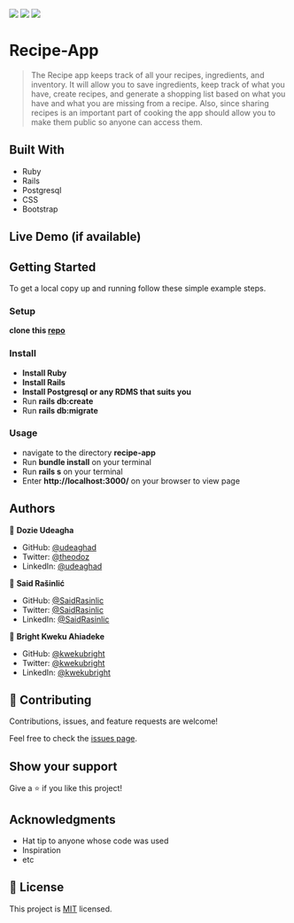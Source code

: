 [![](https://img.shields.io/badge/Microverse-Dozie%20Udeagha-blueviolet)](https://github.com/udeaghad)
[![](https://img.shields.io/badge/Microverse-Said%20Rašinlić-violet)](https://github.com/SaidRasinlic)
[![](https://img.shields.io/badge/Microverse-Bright%20Kweku%20Ahiadeke-cyan)](https://github.com/kwekubright)
# Recipe-App

> The Recipe app keeps track of all your recipes, ingredients, and inventory. It will allow you to save ingredients, keep track of what you have, create recipes, and generate a shopping list based on what you have and what you are missing from a recipe. Also, since sharing recipes is an important part of cooking the app should allow you to make them public so anyone can access them.


## Built With

- Ruby
- Rails
- Postgresql
- CSS
- Bootstrap

## Live Demo (if available)


## Getting Started

To get a local copy up and running follow these simple example steps.
### Setup
 **clone this [repo](https://github.com/udeaghad/recipe-app)**
### Install

- **Install Ruby**
- **Install Rails**
- **Install Postgresql or any RDMS that suits you** 
- Run **rails db:create**
- Run **rails db:migrate**

### Usage
- navigate to the directory **recipe-app**
- Run **bundle install** on your terminal
- Run **rails s** on your terminal
- Enter **http://localhost:3000/** on your browser to view page

## Authors

👤 **Dozie Udeagha**

- GitHub: [@udeaghad](https://github.com/udeaghad)
- Twitter: [@theodoz](https://twitter.com/theodoz)
- LinkedIn: [@udeaghad](https://www.linkedin.com/in/dozie-udeagha/)

👤 **Said Rašinlić**

- GitHub: [@SaidRasinlic](https://github.com/SaidRasinlic)
- Twitter: [@SaidRasinlic](https://twitter.com/SaidRasinlic)
- LinkedIn: [ @SaidRasinlic](https://www.linkedin.com/in/saidrasinlic/)

👤 **Bright Kweku Ahiadeke**

- GitHub: [@kwekubright](https://github.com/kwekubright)
- Twitter: [@kwekubright](https://twitter.com/kwekubright)
- LinkedIn: [@kwekubright](https://linkedin.com/in/kwekubright/)

## 🤝 Contributing

Contributions, issues, and feature requests are welcome!

Feel free to check the [issues page](https://github.com/udeaghad/recipe/issues/).

## Show your support

Give a ⭐️ if you like this project!

## Acknowledgments

- Hat tip to anyone whose code was used
- Inspiration
- etc

## 📝 License

This project is [MIT](./LICENSE) licensed.
